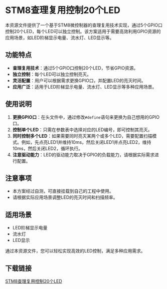 # STM8查理复用控制20个LED

本资源文件提供了一个基于STM8微控制器的查理复用技术实现，通过5个GPIO口控制20个LED，每个LED可以独立控制。该方案适用于需要高效利用GPIO资源的应用场景，如LED阶梯显示电量、流水灯、LED显示等。

## 功能特点

- **查理复用技术**：通过5个GPIO口控制20个LED，节省GPIO资源。
- **独立控制**：每个LED可以独立控制亮灭。
- **灵活配置**：用户可以根据需求更换GPIO口，并配置LED的亮灭时间。
- **应用广泛**：适用于LED阶梯显示电量、流水灯、LED显示等多种应用场景。

## 使用说明

1. **更换GPIO口**：在头文件中，通过修改`#define`语句来更换为自己想用的GPIO口。
2. **控制单个LED**：只需在参数表中选择对应的LED编号，即可控制其亮灭。
3. **同时控制多个LED**：如果需要同时亮灭某两个或多个LED，需要配置扫描模式。例如，先点亮LED1并维持10ms，然后关闭LED1并点亮LED2，维持10ms，然后关闭LED2，循环执行。
4. **注意驱动能力**：LED的驱动能力取决于GPIO的负载能力，请根据实际需求进行配置。

## 注意事项

- 本方案经过自测，可直接挂载到自己的工程中使用。
- 请根据实际应用场景调整LED的亮灭时间和扫描频率。

## 适用场景

- LED阶梯显示电量
- 流水灯
- LED显示

通过本资源文件，您可以轻松实现高效的LED控制，满足多种应用需求。

## 下载链接

[STM8查理复用控制20个LED](https://pan.quark.cn/s/85a06563014f)
